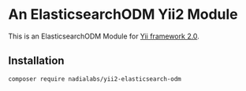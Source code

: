 An ElasticsearchODM Yii2 Module
===============================

This is an ElasticsearchODM Module for [Yii framework 2.0](https://www.yiiframework.com).

## Installation

`composer require nadialabs/yii2-elasticsearch-odm`
